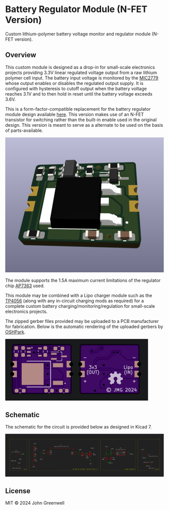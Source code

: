 # Battery Regulator Module (N-FET Version)

Custom lithium-polymer battery voltage monitor and regulator module (N-FET version).

## Overview

This custom module is designed as a drop-in for small-scale electronics projects providing 3.3V linear regulated voltage output from a raw lithium polymer cell input. The battery input voltage is monitored by the [MIC2779](https://www.digikey.com/en/products/detail/microchip-technology/MIC2779L-2YM5-TR/1616864) whose output enables or disables the regulated output supply. It is configured with hysteresis to cutoff output when the battery voltage reaches 3.1V and to then hold in reset until the battery voltage exceeds 3.6V.

This is a form-factor-compatible replacement for the battery regulator module design available [here](https://github.com/johnmgreenwell/battery-reg-module). This version makes use of an N-FET transistor for switching rather than the built-in enable used in the original design. This version is meant to serve as a alternate to be used on the basis of parts-available.

![Battery Regulator Module 3d Render](images/battery-reg-module-fet-3d-ap7363.png)

The module supports the 1.5A maximum current limitations of the regulator chip [AP7363](https://www.digikey.com/en/products/detail/diodes-incorporated/AP7363-33D-13/3829401) used.

This module may be combined with a Lipo charger module such as the [TP4056](https://www.best-microcontroller-projects.com/tp4056.html) (along with any in-circuit charging mods as required) for a complete custom battery charging/monitoring/regulation for small-scale electronics projects.

The zipped gerber files provided may be uploaded to a PCB manufacturer for fabrication. Below is the automatic rendering of the uploaded gerbers by [OSHPark](https://oshpark.com/home).

![Battery Regulator Module FET Gerbers Rendered](images/battery-reg-module-fet-gerbers-rendered.png)

## Schematic

The schematic for the circuit is provided below as designed in Kicad 7.

![Battery Regulator Module Schematic](images/battery-reg-module-fet-schematic.png)

## License

MIT © 2024 John Greenwell